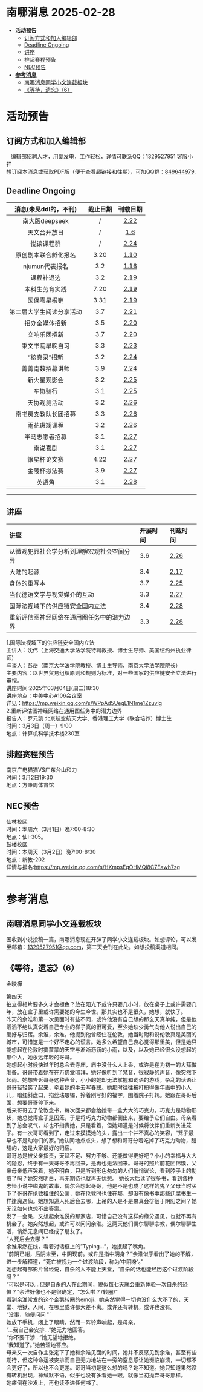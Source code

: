 # 南哪消息 2025-02-28

-   <a href="#活动预告" id="toc-活动预告"><strong>活动预告</strong></a>
    -   <a href="#订阅方式和加入编辑部"
        id="toc-订阅方式和加入编辑部">订阅方式和加入编辑部</a>
    -   <a href="#deadline-ongoing" id="toc-deadline-ongoing">Deadline
        Ongoing</a>
    -   <a href="#讲座" id="toc-讲座">讲座</a>
    -   <a href="#排超赛程预告" id="toc-排超赛程预告">排超赛程预告</a>
    -   <a href="#nec预告" id="toc-nec预告">NEC预告</a>
-   <a href="#参考消息" id="toc-参考消息"><strong>参考消息</strong></a>
    -   <a href="#南哪消息同学小文连载板块"
        id="toc-南哪消息同学小文连载板块">南哪消息同学小文连载板块</a>
    -   <a href="#等待遗忘6" id="toc-等待遗忘6">《等待，遗忘》（6）</a>

# **活动预告**

## 订阅方式和加入编辑部

   编辑部招聘人才，用爱发电，工作轻松，详情可联系QQ：1329527951
客服小祥  
想订阅本消息或获取PDF版（便于查看超链接和往期），可加QQ群：[849644979](https://qm.qq.com/q/VXIW7fgsEe).

## Deadline Ongoing

|  消息(未见ddl的，不刊)   | 截止日期 |                     刊载日期                      |
|:------------------------:|:--------:|:-------------------------------------------------:|
|      南大版deepseek      |    /     | [2.22](https://nik-nul.github.io/news/2025-02-22) |
|       天文台开放日       |    /     | [1.6](https://nik-nul.github.io/news/2025-01-06)  |
|        悦读课程群        |    /     | [2.24](https://nik-nul.github.io/news/2025-02-24) |
|   原创剧本联合孵化报名   |   3.20   | [1.10](https://nik-nul.github.io/news/2025-01-10) |
|      njumun代表报名      |   3.2    | [1.16](https://nik-nul.github.io/news/2025-01-16) |
|        课程补退选        |   3.2    | [2.19](https://nik-nul.github.io/news/2025-02-19) |
|      本科生劳育实践      |   7.20   | [2.19](https://nik-nul.github.io/news/2025-02-19) |
|       医保零星报销       |   3.31   | [2.19](https://nik-nul.github.io/news/2025-02-19) |
| 第二届大学生阅读分享活动 |   3.7    | [2.21](https://nik-nul.github.io/news/2025-02-21) |
|      招办全媒体招新      |   3.5    | [2.20](https://nik-nul.github.io/news/2025-02-20) |
|       交响乐团招新       |   3.7    | [2.20](https://nik-nul.github.io/news/2025-02-20) |
|     秉文书院早晚自习     |   3.3    | [2.23](https://nik-nul.github.io/news/2025-02-23) |
|       “核真录”招新       |   3.2    | [2.24](https://nik-nul.github.io/news/2025-02-24) |
|     菁菁南数招募讲师     |   3.9    | [2.24](https://nik-nul.github.io/news/2025-02-24) |
|       新火星观影会       |   3.2    | [2.25](https://nik-nul.github.io/news/2025-02-25) |
|         车协骑行         |   3.1    | [2.25](https://nik-nul.github.io/news/2025-02-25) |
|       天协观测活动       |   3.2    | [2.26](https://nik-nul.github.io/news/2025-02-26) |
|   南书房支教队长团招募   |   3.3    | [2.26](https://nik-nul.github.io/news/2025-02-26) |
|       雨花斑斓课程       |   3.2    | [2.26](https://nik-nul.github.io/news/2025-02-26) |
|      半马志愿者招募      |   3.1    | [2.27](https://nik-nul.github.io/news/2025-02-27) |
|         南说喜剧         |   3.1    | [2.27](https://nik-nul.github.io/news/2025-02-27) |
|       银星杯论文赛       |   4.22   | [2.27](https://nik-nul.github.io/news/2025-02-27) |
|       金陵杯拟法赛       |   3.9    | [2.27](https://nik-nul.github.io/news/2025-02-27) |
|          英语角          |   3.1    | [2.28](https://nik-nul.github.io/news/2025-02-28) |

------------------------------------------------------------------------

## 讲座

| 讲座                                       | 开展时间 | 刊载时间                                          |
|:-------------------------------------------|:---------|:--------------------------------------------------|
| 从微观犯罪社会学分析到理解宏观社会空间分异 | 3.6      | [2.26](https://nik-nul.github.io/news/2025-02-26) |
| 大陆的起源                                 | 3.4      | [2.17](https://nik-nul.github.io/news/2025-02-17) |
| 身体的重写本                               | 3.7      | [2.25](https://nik-nul.github.io/news/2025-02-25) |
| 当代德语文学与视觉媒介的互动               | 3.3      | [2.27](https://nik-nul.github.io/news/2025-02-27) |
| 国际法视域下的供应链安全国内立法           | 3.4      | [2.28](https://nik-nul.github.io/news/2025-02-28) |
| 重新评估图神经网络在通用图任务中的潜力边界 | 3.3      | [2.28](https://nik-nul.github.io/news/2025-02-28) |

1.国际法视域下的供应链安全国内立法  
主讲人：沈伟（上海交通大学法学院特聘教授、博士生导师、美国纽约州执业律师）  
与谈人：彭岳（南京大学法学院教授、博士生导师、南京大学法学院院长）  
主要内容：以世界贸易组织原则和规则为标准，对一些国家的供应链安全立法进行审视。  
讲座时间:2025年03月04日(周二)18:30  
讲座地点：中美中心A106会议室  
详见：<https://mp.weixin.qq.com/s/WPpAd5UegL1N1me1Zzuvlg>  
2.重新评估图神经网络在通用图任务中的潜力边界  
报告人：罗元凯 北京航空航天大学、香港理工大学（联合培养）博士生  
时间：3月3日（周一）9:00  
地点：计算机科学技术楼230室  

## 排超赛程预告

南京广电猫猫VS广东台山和力  
时间：3月2日19:30  
地点：方肇周体育馆  

## NEC预告

仙林校区  
时间：本周六（3月1日）晚7:00-8:30  
地点：仙I-305。  
鼓楼校区  
时间：本周天（3月2日）晚7:00-8:30  
地点：新教-202  
详情与报名:<https://mp.weixin.qq.com/s/HXmpsEqOHMQi8C7Eawh7zg>  

------------------------------------------------------------------------

# **参考消息**

## 南哪消息同学小文连载板块

因收到小说投稿一篇，南哪消息现在开辟了同学小文连载板块。如想评论，可以发至邮箱：1329527951@qq.com，第二天会刊在此处。如想投稿渠道相同。

## 《等待，遗忘》（6）

金映樺  

第四天  
拍立得相片要多久才会褪色？放在阳光下或许只要几小时，放在桌子上或许需要几年，放在盒子里或许需要她的今生今世。那其实也不是很久，她想，就快了。  
昨天的余淮和第一次见面时有些不同，或许他没有自己想的那么天真单纯，但是他滔滔不绝认真说着自己专业的样子真的很可爱，至少她缺少勇气向他人说出自己的爱好与归宿。余淮，余淮。他提到他曾经住在伦敦，她当时附和说伦敦真是美丽的城市，可惜这是一个好不走心的谎言。她多么希望自己衷心觉得那里美，但是她只能想起在伦敦时雾蒙蒙的天空与淅淅沥沥的小雨，以及，以及她已经很久没想起的那个人，她永远年轻的哥哥。  
她想起小时候快过年时总会去寺庙，庙中没什么人上香，或许是在为初一的大拜做准备。哥哥带着她在在万佛堂叩拜，她好像听到了梵音，很寂静的声音，像突然下起雨。她想告诉哥哥这种声音，小小的她却无法掌握和词语的游戏，杂乱的话语让哥哥轻轻笑了起来，牵着她的手去写春联。她那时往往被打扮得像年画中的小人儿，暗红斜盘口，掐丝珐琅镯，拎着刚写好的福字，围着院子打转。她跟在哥哥后面，想要哥哥停下来。  
后来哥哥去了伦敦念书，每次回来都会给她带一盒大大的巧克力。巧克力是动物形状，她总觉得盒子是囚笼，于是将巧克力动物都倒出来，要给予它们自由。母亲看到了总会叹气，却也不指责她，只是看着，但她知道是时候将伙伴们重新关进笼子。有一次哥哥看到了，走过来摸摸她的头，露出一个并不真心的笑容，“笼子最早也不是动物们的家。”她认同地点点头，想了想和哥哥分着吃掉了巧克力动物，甜甜的，这是大家最好的归宿。  
哥哥总是被父亲指责，天赋不足、努力不够、还能做得更好吧？小小的幸福与大大的隐忍，终于有一天哥哥不再回来，是再也无法回来。哥哥的照片前花团锦簇，父亲母亲低声哭着，她不明白，只是听到形色匆匆的人们悄悄议论，看到脖子上的勒痕了吗？她突然明白，再无期待也就再无忧愁。
她长大后读了很多书，看到各种志怪小说中缢鬼的故事，偶尔会想起哥哥，他是不是也成了这样的鬼？父母当时买下了哥哥在伦敦租住的公寓，她在伦敦时也住在那，却没有像书中那些迂腐书生一样逢魔遇仙。她想知道人死后会去哪，上吊的人是不是果真会徘徊于阴阳之间？她无论如何也想不出答案。  
发了一会呆，又想起余淮说的那家店，可惜自己没有这样的缘分遇见，也就不再有机会了。她突然想起，或许可以问问余淮。这两天他们偶尔聊聊宗教，偶尔聊聊生活，悄然无息间已经成了朋友了。  
“人死后会去哪？”  
余淮果然在线，看着对话框上的”Typing...”，她抿起了嘴角。  
“前阴已谢，后阴未至，中阴现前。或许是指中阴身？”余淮似乎看出了她的不解，进一步解释道，“死亡被视为一个过渡阶段，称为’中阴身’。”  
她想起有部影片曾经说，自杀的人不能上天堂，“自杀的话也能经历这个过渡阶段吗？”  
“可以是可以...但是自杀的人在此期间，貌似每七天就会重新体验一次自杀的恐惧？”余淮好像也不是很确定，“怎么啦？/转圈/”  
看到余淮常发的这个企鹅转圈的emoji，她突然觉得一切也没什么大不了的，天堂、地狱、人间，在哪里或许都大差不离。或许还有转机，或许也没有。  
“没事，随便问问 ̂”̂  
她放下手机，闭上了眼睛。然而一阵铃声响起，是母亲。  
“...我自己会安排...”她无力地回答。  
“你不要干涉...”她无望地拒绝。  
“我知道了。”她苦涩地答应。  
母亲又一次自作主张定下了她和余淮见面的时间，她并不反感见到余淮，甚至有些期待，但这种命运被安排而自己无力地站在一旁的窒息感让她濒临崩溃，一切都不会更好了，所以也不会更差。哥哥当初是这么想的吗？她不知道。她只知道果然没有转机出现，神缄默不语，似乎也没有多看她一眼，就像当初抛弃哥哥那样。  
她瘫倒在沙发上，再也读不进任何书了。  
